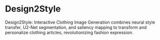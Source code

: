 # Design2Style
 Design2Style: Interactive Clothing Image Generation combines neural style transfer, U2-Net segmentation, and saliency mapping to transform and personalize clothing articles, revolutionizing fashion expression.
